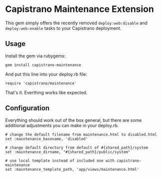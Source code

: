 Capistrano Maintenance Extension
=================================

This gem simply offers the recently removed `deploy:web:disable` and `deploy:web:enable` tasks to your Capistrano deployment.

Usage
-----

Install the gem via rubygems:

    gem install capistrano-maintenance

And put this line into your deploy.rb file:

    require 'capistrano/maintenance'

That's it. Everthing works like expected.

Configuration
-------------

Everything should work out of the box general, but there are some additional adjustments you can make in your deploy.rb.

    # change the default filename from maintenance.html to disabled.html
    set :maintenance_basename, 'disabled'

    # change default directory from default of #{shared_path}/system
    set :maintenance_dirname, "#{shared_path}/public/system"

    # use local template instead of included one with capistrano-maintenance
    set :maintenance_template_path, 'app/views/maintenance.html'
